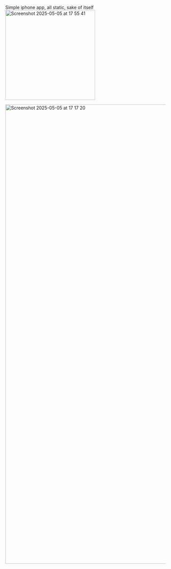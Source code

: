 Simple iphone app, all static, sake of itself
<img width="282" alt="Screenshot 2025-05-05 at 17 55 41" src="https://github.com/user-attachments/assets/7630f59d-ed26-43fe-bd6f-b1c48b6d8a6c" />

<img width="1440" alt="Screenshot 2025-05-05 at 17 17 20" src="https://github.com/user-attachments/assets/6b02c569-eb91-4d4d-846c-5073a1a0b947" />
